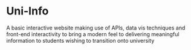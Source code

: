 # Uni-Info
A basic interactive website making use of APIs, data vis techniques and front-end interactivity to bring a modern feel to delivering meaningful information to students wishing to transition onto university
